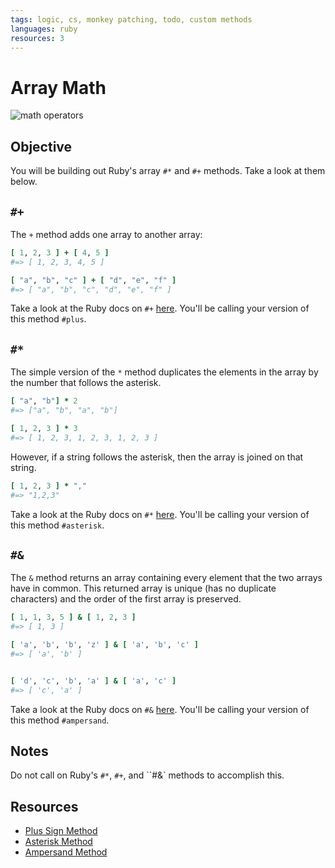```yaml
---
tags: logic, cs, monkey patching, todo, custom methods
languages: ruby
resources: 3
---
```


# Array Math

![math operators](https://s3-us-west-2.amazonaws.com/web-dev-readme-photos/cs/math.jpg)

## Objective

You will be building out Ruby's array `#*` and `#+` methods. Take a look at them below.

## `#+`

The `+` method adds one array to another array:

```ruby
[ 1, 2, 3 ] + [ 4, 5 ]
#=> [ 1, 2, 3, 4, 5 ]

[ "a", "b", "c" ] + [ "d", "e", "f" ]
#=> [ "a", "b", "c", "d", "e", "f" ]
```
Take a look at the Ruby docs on `#+` [here](http://ruby-doc.org/core-2.2.0/Array.html#method-i-2B). You'll be calling your version of this method `#plus`.

## `#*`

The simple version of the `*` method duplicates the elements in the array by the number that follows the asterisk.

```ruby
[ "a", "b"] * 2
#=> ["a", "b", "a", "b"]

[ 1, 2, 3 ] * 3
#=> [ 1, 2, 3, 1, 2, 3, 1, 2, 3 ]
```

However, if a string follows the asterisk, then the array is joined on that string.

```ruby
[ 1, 2, 3 ] * ","
#=> "1,2,3"
```

Take a look at the Ruby docs on `#*` [here](http://ruby-doc.org/core-2.2.0/Array.html#method-i-2A). You'll be calling your version of this method `#asterisk`.

## `#&`

The `&` method returns an array containing every element that the two arrays have in common. This returned array is unique (has no duplicate characters) and the order of the first array is preserved.

```ruby
[ 1, 1, 3, 5 ] & [ 1, 2, 3 ]
#=> [ 1, 3 ]

[ 'a', 'b', 'b', 'z' ] & [ 'a', 'b', 'c' ]
#=> [ 'a', 'b' ]


[ 'd', 'c', 'b', 'a' ] & [ 'a', 'c' ]
#=> [ 'c', 'a' ]
```

Take a look at the Ruby docs on `#&` [here](http://ruby-doc.org/core-2.2.0/Array.html#method-i-26). You'll be calling your version of this method `#ampersand`.

## Notes

Do not call on Ruby's `#*`, `#+`, and ``#&` methods to accomplish this.

## Resources

* [Plus Sign Method](http://ruby-doc.org/core-2.2.0/Array.html#method-i-2B)
* [Asterisk Method](http://ruby-doc.org/core-2.2.0/Array.html#method-i-2A)
* [Ampersand Method](http://ruby-doc.org/core-2.2.0/Array.html#method-i-26)
